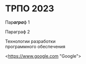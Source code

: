 # ТРПО 2023
Пар***агра***ф 1

Параграф 2

Технологии разработки  
программного обеспечения

<https://www.google.com "Google">
